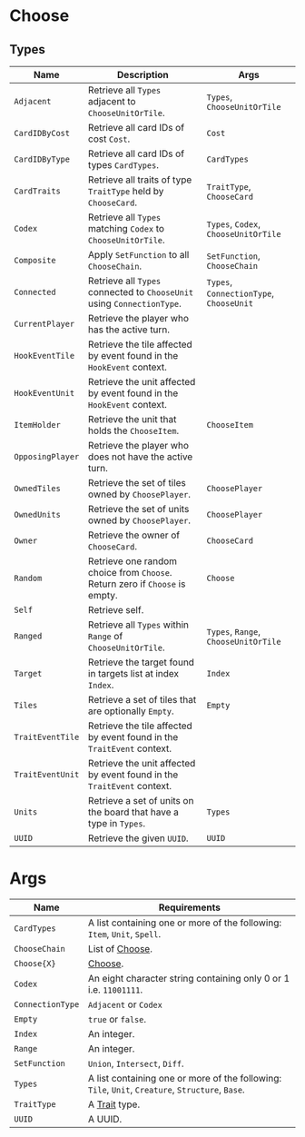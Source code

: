 # Choose

## Types

| **Name**         | **Description**                                                             | **Args**                                  |
|------------------|-----------------------------------------------------------------------------|-------------------------------------------|
| `Adjacent`       | Retrieve all `Types` adjacent to `ChooseUnitOrTile`.                        | `Types`, `ChooseUnitOrTile`               |
| `CardIDByCost`   | Retrieve all card IDs of cost `Cost`.                                       | `Cost`                                    |
| `CardIDByType`   | Retrieve all card IDs of types `CardTypes`.                                 | `CardTypes`                               |
| `CardTraits`     | Retrieve all traits of type `TraitType` held by `ChooseCard`.               | `TraitType`, `ChooseCard`                 |
| `Codex`          | Retrieve all `Types` matching `Codex` to `ChooseUnitOrTile`.                | `Types`, `Codex`, `ChooseUnitOrTile`      |
| `Composite`      | Apply `SetFunction` to all `ChooseChain`.                                   | `SetFunction`, `ChooseChain`              |
| `Connected`      | Retrieve all `Types` connected to `ChooseUnit` using `ConnectionType`.      | `Types`, `ConnectionType`, `ChooseUnit`   |
| `CurrentPlayer`  | Retrieve the player who has the active turn.                                |                                           |
| `HookEventTile`  | Retrieve the tile affected by event found in the `HookEvent` context.       |                                           |
| `HookEventUnit`  | Retrieve the unit affected by event found in the `HookEvent` context.       |                                           |
| `ItemHolder   `  | Retrieve the unit that holds the `ChooseItem`.                              | `ChooseItem`                              |
| `OpposingPlayer` | Retrieve the player who does not have the active turn.                      |                                           |
| `OwnedTiles`     | Retrieve the set of tiles owned by `ChoosePlayer`.                          | `ChoosePlayer`                            |
| `OwnedUnits`     | Retrieve the set of units owned by `ChoosePlayer`.                          | `ChoosePlayer`                            |
| `Owner`          | Retrieve the owner of `ChooseCard`.                                         | `ChooseCard`                              |
| `Random`         | Retrieve one random choice from `Choose`. Return zero if `Choose` is empty. | `Choose`                                  |
| `Self`           | Retrieve self.                                                              |                                           |
| `Ranged`         | Retrieve all `Types` within `Range` of `ChooseUnitOrTile`.                  | `Types`, `Range`, `ChooseUnitOrTile`      |
| `Target`         | Retrieve the target found in targets list at index `Index`.                 | `Index`                                   |
| `Tiles`          | Retrieve a set of tiles that are optionally `Empty`.                        | `Empty`                                   |
| `TraitEventTile` | Retrieve the tile affected by event found in the `TraitEvent` context.      |                                           |
| `TraitEventUnit` | Retrieve the unit affected by event found in the `TraitEvent` context.      |                                           |
| `Units`          | Retrieve a set of units on the board that have a type in `Types`.           | `Types`                                   |
| `UUID`           | Retrieve the given `UUID`.                                                  | `UUID`                                    |

# Args

| **Name**           | **Requirements**                                                                                 |
|--------------------|--------------------------------------------------------------------------------------------------|
| `CardTypes`        | A list containing one or more of the following: `Item`, `Unit`, `Spell`.                         |
| `ChooseChain`      | List of [Choose](./choose.md).                                                                   |
| `Choose{X}`        | [Choose](./choose.md).                                                                           |
| `Codex`            | An eight character string containing only 0 or 1 i.e. `11001111`.                                |
| `ConnectionType`   | `Adjacent` or `Codex`                                                                            |
| `Empty`            | `true` or `false`.                                                                               |
| `Index`            | An integer.                                                                                      |
| `Range`            | An integer.                                                                                      |
| `SetFunction`      | `Union`, `Intersect`, `Diff`.                                                                    |
| `Types`            | A list containing one or more of the following: `Tile`, `Unit`, `Creature`, `Structure`, `Base`. |
| `TraitType`        | A [Trait](./trait.md) type.                                                                      |
| `UUID`             | A UUID.                                                                                          |
